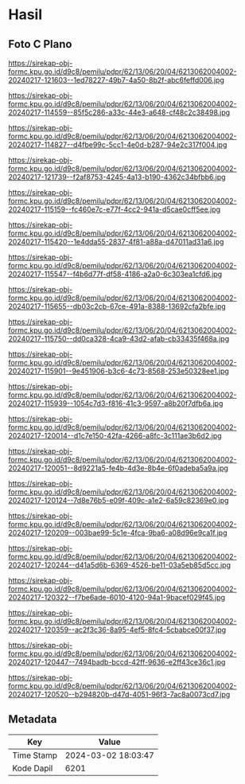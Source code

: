 # Hasil

## Foto C Plano

https://sirekap-obj-formc.kpu.go.id/d9c8/pemilu/pdpr/62/13/06/20/04/6213062004002-20240217-121603--1ed78227-49b7-4a50-8b2f-abc6feffd006.jpg

https://sirekap-obj-formc.kpu.go.id/d9c8/pemilu/pdpr/62/13/06/20/04/6213062004002-20240217-114559--85f5c286-a33c-44e3-a648-cf48c2c38498.jpg

https://sirekap-obj-formc.kpu.go.id/d9c8/pemilu/pdpr/62/13/06/20/04/6213062004002-20240217-114827--d4fbe99c-5cc1-4e0d-b287-94e2c317f004.jpg

https://sirekap-obj-formc.kpu.go.id/d9c8/pemilu/pdpr/62/13/06/20/04/6213062004002-20240217-121739--f2af8753-4245-4a13-b190-4362c34bfbb6.jpg

https://sirekap-obj-formc.kpu.go.id/d9c8/pemilu/pdpr/62/13/06/20/04/6213062004002-20240217-115159--fc460e7c-e77f-4cc2-941a-d5cae0cff5ee.jpg

https://sirekap-obj-formc.kpu.go.id/d9c8/pemilu/pdpr/62/13/06/20/04/6213062004002-20240217-115420--1e4dda55-2837-4f81-a88a-d47011ad31a6.jpg

https://sirekap-obj-formc.kpu.go.id/d9c8/pemilu/pdpr/62/13/06/20/04/6213062004002-20240217-115547--f4b6d77f-df58-4186-a2a0-6c303ea1cfd6.jpg

https://sirekap-obj-formc.kpu.go.id/d9c8/pemilu/pdpr/62/13/06/20/04/6213062004002-20240217-115655--db03c2cb-67ce-491a-8388-13692cfa2bfe.jpg

https://sirekap-obj-formc.kpu.go.id/d9c8/pemilu/pdpr/62/13/06/20/04/6213062004002-20240217-115750--dd0ca328-4ca9-43d2-afab-cb33435f468a.jpg

https://sirekap-obj-formc.kpu.go.id/d9c8/pemilu/pdpr/62/13/06/20/04/6213062004002-20240217-115901--9e451906-b3c6-4c73-8568-253e50328ee1.jpg

https://sirekap-obj-formc.kpu.go.id/d9c8/pemilu/pdpr/62/13/06/20/04/6213062004002-20240217-115939--1054c7d3-f816-41c3-9597-a8b20f7dfb6a.jpg

https://sirekap-obj-formc.kpu.go.id/d9c8/pemilu/pdpr/62/13/06/20/04/6213062004002-20240217-120014--d1c7e150-42fa-4266-a8fc-3c111ae3b6d2.jpg

https://sirekap-obj-formc.kpu.go.id/d9c8/pemilu/pdpr/62/13/06/20/04/6213062004002-20240217-120051--8d9221a5-fe4b-4d3e-8b4e-6f0adeba5a9a.jpg

https://sirekap-obj-formc.kpu.go.id/d9c8/pemilu/pdpr/62/13/06/20/04/6213062004002-20240217-120124--7d8e76b5-e09f-409c-a1e2-6a59c82369e0.jpg

https://sirekap-obj-formc.kpu.go.id/d9c8/pemilu/pdpr/62/13/06/20/04/6213062004002-20240217-120209--003bae99-5c1e-4fca-9ba6-a08d96e9ca1f.jpg

https://sirekap-obj-formc.kpu.go.id/d9c8/pemilu/pdpr/62/13/06/20/04/6213062004002-20240217-120244--d41a5d6b-6369-4526-be11-03a5eb85d5cc.jpg

https://sirekap-obj-formc.kpu.go.id/d9c8/pemilu/pdpr/62/13/06/20/04/6213062004002-20240217-120322--f7be6ade-6010-4120-94a1-9bacef029f45.jpg

https://sirekap-obj-formc.kpu.go.id/d9c8/pemilu/pdpr/62/13/06/20/04/6213062004002-20240217-120359--ac2f3c36-8a95-4ef5-8fc4-5cbabce00f37.jpg

https://sirekap-obj-formc.kpu.go.id/d9c8/pemilu/pdpr/62/13/06/20/04/6213062004002-20240217-120447--7494badb-bccd-42ff-9636-e2ff43ce36c1.jpg

https://sirekap-obj-formc.kpu.go.id/d9c8/pemilu/pdpr/62/13/06/20/04/6213062004002-20240217-120520--b294820b-d47d-4051-96f3-7ac8a0073cd7.jpg


## Metadata

| Key        | Value               |
| ---------- | ------------------- |
| Time Stamp | 2024-03-02 18:03:47 |
| Kode Dapil | 6201                |



